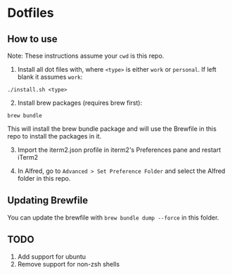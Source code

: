 # Dotfiles

## How to use
Note: These instructions assume your `cwd` is this repo.

1. Install all dot files with, where `<type>` is either `work` or `personal`. If left blank it assumes `work`:
```
./install.sh <type>
```

2. Install brew packages (requires brew first):
```
brew bundle
```
This will install the brew bundle package and will use the Brewfile in this repo to install the packages in it.

3. Import the iterm2.json profile in iterm2's Preferences pane and restart iTerm2

4. In Alfred, go to `Advanced > Set Preference Folder` and select the Alfred folder in this repo.

## Updating Brewfile
You can update the brewfile with `brew bundle dump --force` in this folder.

## TODO
1. Add support for ubuntu
2. Remove support for non-zsh shells
